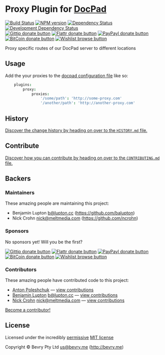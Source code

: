 # Proxy Plugin for [DocPad](http://docpad.org)

<!-- BADGES/ -->

[![Build Status](http://img.shields.io/travis-ci/docpad/docpad-plugin-proxy.png?branch=master)](http://travis-ci.org/docpad/docpad-plugin-proxy "Check this project's build status on TravisCI")
[![NPM version](http://badge.fury.io/js/docpad-plugin-proxy.png)](https://npmjs.org/package/docpad-plugin-proxy "View this project on NPM")
[![Dependency Status](https://david-dm.org/docpad/docpad-plugin-proxy.png?theme=shields.io)](https://david-dm.org/docpad/docpad-plugin-proxy)
[![Development Dependency Status](https://david-dm.org/docpad/docpad-plugin-proxy/dev-status.png?theme=shields.io)](https://david-dm.org/docpad/docpad-plugin-proxy#info=devDependencies)<br/>
[![Gittip donate button](http://img.shields.io/gittip/docpad.png)](https://www.gittip.com/docpad/ "Donate weekly to this project using Gittip")
[![Flattr donate button](http://img.shields.io/flattr/donate.png?color=yellow)](http://flattr.com/thing/344188/balupton-on-Flattr "Donate monthly to this project using Flattr")
[![PayPayl donate button](http://img.shields.io/paypal/donate.png?color=yellow)](https://www.paypal.com/cgi-bin/webscr?cmd=_s-xclick&hosted_button_id=QB8GQPZAH84N6 "Donate once-off to this project using Paypal")
[![BitCoin donate button](http://img.shields.io/bitcoin/donate.png?color=yellow)](https://coinbase.com/checkouts/9ef59f5479eec1d97d63382c9ebcb93a "Donate once-off to this project using BitCoin")
[![Wishlist browse button](http://img.shields.io/wishlist/browse.png?color=yellow)](http://amzn.com/w/2F8TXKSNAFG4V "Buy an item on our wishlist for us")

<!-- /BADGES -->


Proxy specific routes of our DocPad server to different locations


## Usage
Add the your proxies to the [docpad configuration file](http://docpad.org/docs/config) like so:

``` coffee
	plugins:
		proxy:
			proxies: 
				'/some/path': 'http://some-proxy.com'
				'/another/path': 'http://another-proxy.com'
```


<!-- HISTORY/ -->

## History
[Discover the change history by heading on over to the `HISTORY.md` file.](https://github.com/docpad/docpad-plugin-proxy/blob/master/HISTORY.md#files)

<!-- /HISTORY -->


<!-- CONTRIBUTE/ -->

## Contribute

[Discover how you can contribute by heading on over to the `CONTRIBUTING.md` file.](https://github.com/docpad/docpad-plugin-proxy/blob/master/CONTRIBUTING.md#files)

<!-- /CONTRIBUTE -->


<!-- BACKERS/ -->

## Backers

### Maintainers

These amazing people are maintaining this project:

- Benjamin Lupton <b@lupton.cc> (https://github.com/balupton)
- Nick Crohn <nick@meltmedia.com> (https://github.com/ncrohn)

### Sponsors

No sponsors yet! Will you be the first?

[![Gittip donate button](http://img.shields.io/gittip/docpad.png)](https://www.gittip.com/docpad/ "Donate weekly to this project using Gittip")
[![Flattr donate button](http://img.shields.io/flattr/donate.png?color=yellow)](http://flattr.com/thing/344188/balupton-on-Flattr "Donate monthly to this project using Flattr")
[![PayPayl donate button](http://img.shields.io/paypal/donate.png?color=yellow)](https://www.paypal.com/cgi-bin/webscr?cmd=_s-xclick&hosted_button_id=QB8GQPZAH84N6 "Donate once-off to this project using Paypal")
[![BitCoin donate button](http://img.shields.io/bitcoin/donate.png?color=yellow)](https://coinbase.com/checkouts/9ef59f5479eec1d97d63382c9ebcb93a "Donate once-off to this project using BitCoin")
[![Wishlist browse button](http://img.shields.io/wishlist/browse.png?color=yellow)](http://amzn.com/w/2F8TXKSNAFG4V "Buy an item on our wishlist for us")

### Contributors

These amazing people have contributed code to this project:

- [Anton Poleshchuk](https://github.com/apoleshchuk) — [view contributions](https://github.com/docpad/docpad-plugin-proxy/commits?author=apoleshchuk)
- [Benjamin Lupton](https://github.com/balupton) <b@lupton.cc> — [view contributions](https://github.com/docpad/docpad-plugin-proxy/commits?author=balupton)
- [Nick Crohn](https://github.com/ncrohn) <nick@meltmedia.com> — [view contributions](https://github.com/docpad/docpad-plugin-proxy/commits?author=ncrohn)

[Become a contributor!](https://github.com/docpad/docpad-plugin-proxy/blob/master/CONTRIBUTING.md#files)

<!-- /BACKERS -->


<!-- LICENSE/ -->

## License

Licensed under the incredibly [permissive](http://en.wikipedia.org/wiki/Permissive_free_software_licence) [MIT license](http://creativecommons.org/licenses/MIT/)

Copyright &copy; Bevry Pty Ltd <us@bevry.me> (http://bevry.me)

<!-- /LICENSE -->


